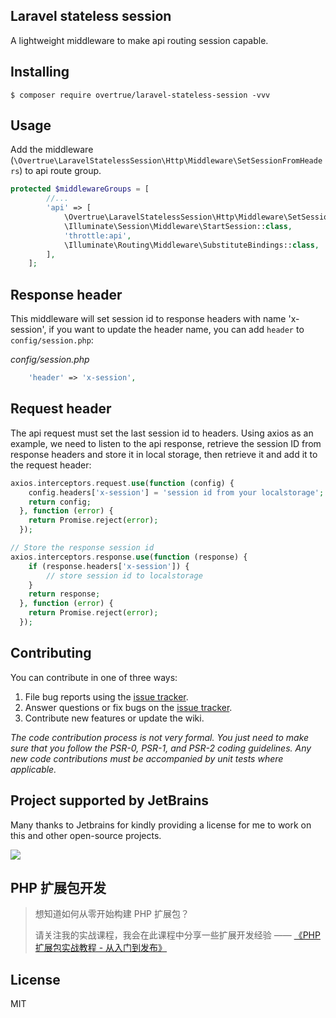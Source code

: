 Laravel stateless session
---

A lightweight middleware to make api routing session capable.

## Installing

```shell
$ composer require overtrue/laravel-stateless-session -vvv
```

## Usage

Add the middleware (`\Overtrue\LaravelStatelessSession\Http\Middleware\SetSessionFromHeaders`) to api route group.

```php
protected $middlewareGroups = [
        //...
        'api' => [
            \Overtrue\LaravelStatelessSession\Http\Middleware\SetSessionFromHeaders::class,
            \Illuminate\Session\Middleware\StartSession::class,
            'throttle:api',
            \Illuminate\Routing\Middleware\SubstituteBindings::class,
        ],
    ];
```

## Response header

This middleware will set session id to response headers with name 'x-session', if you want to update the header name, you can add `header` to `config/session.php`:

*config/session.php*
```php
    'header' => 'x-session',
```

## Request header

The api request must set the last session id to headers. Using axios as an example, we need to listen to the api response, retrieve the session ID from response headers and store it in local storage, then retrieve it and add it to the request header:

```php
axios.interceptors.request.use(function (config) {
    config.headers['x-session'] = 'session id from your localstorage';
    return config;
  }, function (error) {
    return Promise.reject(error);
  });

// Store the response session id
axios.interceptors.response.use(function (response) {
    if (response.headers['x-session']) {
        // store session id to localstorage
    }
    return response;
  }, function (error) {
    return Promise.reject(error);
  });
```

## Contributing

You can contribute in one of three ways:

1. File bug reports using the [issue tracker](https://github.com/overtrue/laravel-package/issues).
2. Answer questions or fix bugs on the [issue tracker](https://github.com/overtrue/laravel-package/issues).
3. Contribute new features or update the wiki.

_The code contribution process is not very formal. You just need to make sure that you follow the PSR-0, PSR-1, and PSR-2 coding guidelines. Any new code contributions must be accompanied by unit tests where applicable._

## Project supported by JetBrains

Many thanks to Jetbrains for kindly providing a license for me to work on this and other open-source projects.

[![](https://resources.jetbrains.com/storage/products/company/brand/logos/jb_beam.svg)](https://www.jetbrains.com/?from=https://github.com/overtrue)


## PHP 扩展包开发

> 想知道如何从零开始构建 PHP 扩展包？
>
> 请关注我的实战课程，我会在此课程中分享一些扩展开发经验 —— [《PHP 扩展包实战教程 - 从入门到发布》](https://learnku.com/courses/creating-package)

## License

MIT

